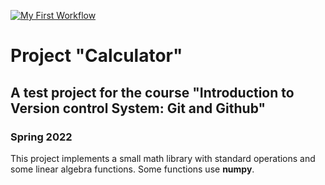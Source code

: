 [![My First Workflow](https://github.com/brigitta-b/calculator/actions/workflows/your-first-workflow.yml/badge.svg)](https://github.com/brigitta-b/calculator/actions/workflows/your-first-workflow.yml)

# Project "Calculator"

## A test project for the course "Introduction to Version control System: Git and Github"

### Spring 2022

This project implements a small math library with standard operations and some linear algebra functions. Some functions use **numpy**.

*<test>*

